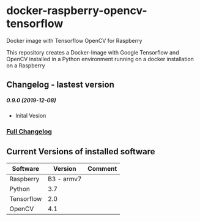 # docker-raspberry-opencv-tensorflow
 Docker image with Tensorflow OpenCV for Raspberry
 
 
This repository creates a Docker-Image with Google Tensorflow and OpenCV installed in a Python environment running on a docker installation on a Raspberry


## Changelog - lastest version
##### 0.9.0 (2019-12-08)
* Inital Vesion

### [Full Changelog](Changelog.md)


## Current Versions of installed software
| Software | Version | Comment |
| --------- | ------- | ------- |
| Raspberry | B3 - armv7 |  |
| Python | 3.7 |  |
| Tensorflow | 2.0 |  |
| OpenCV | 4.1 |  |
